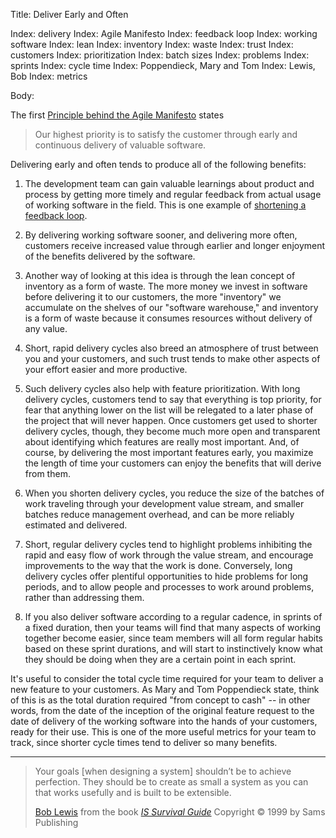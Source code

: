 Title: Deliver Early and Often

Index: delivery
Index: Agile Manifesto
Index: feedback loop
Index: working software
Index: lean
Index: inventory
Index: waste
Index: trust
Index: customers
Index: prioritization
Index: batch sizes
Index: problems
Index: sprints
Index: cycle time
Index: Poppendieck, Mary and Tom
Index: Lewis, Bob
Index: metrics

Body:

The first [Principle behind the Agile Manifesto][beck-et-al-2001-p] states

> Our highest priority is to satisfy the customer through early and continuous delivery of valuable software.

Delivering early and often tends to produce all of the following benefits:

1. The development team can gain valuable learnings about product and process by getting more timely and regular feedback from actual usage of working software in the field. This is one example of [shortening a feedback loop][loops].

2. By delivering working software sooner, and delivering more often, customers receive increased value through earlier and longer enjoyment of the benefits delivered by the software.

3. Another way of looking at this idea is through the lean concept of inventory as a form of waste. The more money we invest in software before delivering it to our customers, the more "inventory" we accumulate on the shelves of our "software warehouse," and inventory is a form of waste because it consumes resources without delivery of any value.

4. Short, rapid delivery cycles also breed an atmosphere of trust between you and your customers, and such trust tends to make other aspects of your effort easier and more productive.

5. Such delivery cycles also help with feature prioritization. With long delivery cycles, customers tend to say that everything is top priority, for fear that anything lower on the list will be relegated to a later phase of the project that will never happen. Once customers get used to shorter delivery cycles, though, they become much more open and transparent about identifying which features are really most important. And, of course, by delivering the most important features early, you maximize the length of time your customers can enjoy the benefits that will derive from them.

6. When you shorten delivery cycles, you reduce the size of the batches of work traveling through your development value stream, and smaller batches reduce management overhead, and can be more reliably estimated and delivered.

7. Short, regular delivery cycles tend to highlight problems inhibiting the rapid and easy flow of work through the value stream, and encourage improvements to the way that the work is done. Conversely, long delivery cycles offer plentiful opportunities to hide problems for long periods, and to allow people and processes to work around problems, rather than addressing them.

8. If you also deliver software according to a regular cadence, in sprints of a fixed duration, then your teams will find that many aspects of working together become easier, since team members will all form regular habits based on these sprint durations, and will start to instinctively know what they should be doing when they are a certain point in each sprint.

It's useful to consider the total cycle time required for your team to deliver a new feature to your customers. As Mary and Tom Poppendieck state, think of this is as the total duration required "from concept to cash" -- in other words, from the date of the inception of the original feature request to the date of delivery of the working software into the hands of your customers, ready for their use. This is one of the more useful metrics for your team to track, since shorter cycle times tend to deliver so many benefits.

[loops]: shorten-feedback-loops.html
[beck-et-al-2001-p]: bibliography.html#beck-et-al-2001-p

----

<blockquote>
<p>
Your goals [when designing a system] shouldn&#8217;t be to achieve perfection. They should be to create as small a system as you can that works usefully and is built to be extensible.</p>

<footer>
<a href="http://en.wikipedia.org/wiki/Bob_Lewis">Bob Lewis</a> from the book <cite><a href="bibliography.html#lewis-1999">IS Survival Guide</a></cite> Copyright &copy; 1999 by Sams Publishing
</footer>
</blockquote>


